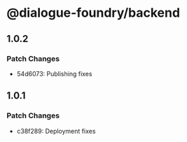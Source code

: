 # @dialogue-foundry/backend

## 1.0.2

### Patch Changes

- 54d6073: Publishing fixes

## 1.0.1

### Patch Changes

- c38f289: Deployment fixes
